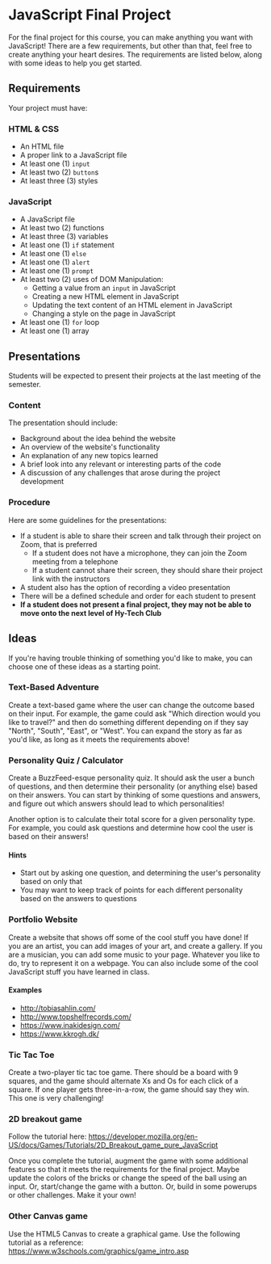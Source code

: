 # JavaScript Final Project
For the final project for this course, you can make anything you want with JavaScript! There are a few requirements, but other than that, feel free to create anything your heart desires. The requirements are listed below, along with some ideas to help you get started.

## Requirements
Your project must have:

### HTML & CSS
- An HTML file
- A proper link to a JavaScript file
- At least one (1) `input`
- At least two (2) `button`s
- At least three (3) styles

### JavaScript
- A JavaScript file
- At least two (2) functions
- At least three (3) variables
- At least one (1) `if` statement
- At least one (1) `else`
- At least one (1) `alert`
- At least one (1) `prompt`
- At least two (2) uses of DOM Manipulation:
    - Getting a value from an `input` in JavaScript
    - Creating a new HTML element in JavaScript
    - Updating the text content of an HTML element in JavaScript
    - Changing a style on the page in JavaScript
- At least one (1) `for` loop
- At least one (1) array

## Presentations
Students will be expected to present their projects at the last meeting of the semester.

### Content
The presentation should include:

- Background about the idea behind the website
- An overview of the website's functionality
- An explanation of any new topics learned
- A brief look into any relevant or interesting parts of the code
- A discussion of any challenges that arose during the project development

### Procedure
Here are some guidelines for the presentations:

- If a student is able to share their screen and talk through their project on Zoom, that is preferred
    - If a student does not have a microphone, they can join the Zoom meeting from a telephone
    - If a student cannot share their screen, they should share their project link with the instructors
- A student also has the option of recording a video presentation
- There will be a defined schedule and order for each student to present
- **If a student does not present a final project, they may not be able to move onto the next level of Hy-Tech Club**

## Ideas
If you're having trouble thinking of something you'd like to make, you can choose one of these ideas as a starting point.

### Text-Based Adventure
Create a text-based game where the user can change the outcome based on their input. For example, the game could ask "Which direction would you like to travel?" and then do something different depending on if they say "North", "South", "East", or "West". You can expand the story as far as you'd like, as long as it meets the requirements above!

### Personality Quiz / Calculator
Create a BuzzFeed-esque personality quiz. It should ask the user a bunch of questions, and then determine their personality (or anything else) based on their answers. You can start by thinking of some questions and answers, and figure out which answers should lead to which personalities!

Another option is to calculate their total score for a given personality type. For example, you could ask questions and determine how cool the user is based on their answers!

#### Hints
- Start out by asking one question, and determining the user's personality based on only that
- You may want to keep track of points for each different personality based on the answers to questions

### Portfolio Website
Create a website that shows off some of the cool stuff you have done! If you are an artist, you can add images of your art, and create a gallery. If you are a musician, you can add some music to your page. Whatever you like to do, try to represent it on a webpage. You can also include some of the cool JavaScript stuff you have learned in class.

#### Examples
- http://tobiasahlin.com/
- http://www.topshelfrecords.com/
- https://www.inakidesign.com/
- https://www.kkrogh.dk/

### Tic Tac Toe
Create a two-player tic tac toe game. There should be a board with 9 squares, and the game should alternate Xs and Os for each click of a square. If one player gets three-in-a-row, the game should say they win. This one is very challenging!

### 2D breakout game
Follow the tutorial here: https://developer.mozilla.org/en-US/docs/Games/Tutorials/2D_Breakout_game_pure_JavaScript

Once you complete the tutorial, augment the game with some additional features so that it meets the requirements for the final project. Maybe update the colors of the bricks or change the speed of the ball using an input. Or, start/change the game with a button. Or, build in some powerups or other challenges. Make it your own!

### Other Canvas game
Use the HTML5 Canvas to create a graphical game. Use the following tutorial as a reference: https://www.w3schools.com/graphics/game_intro.asp
